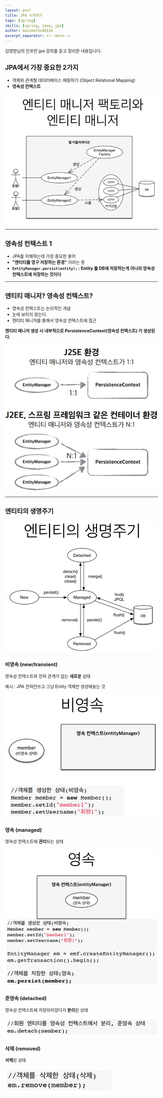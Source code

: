 ```yaml
---
layout: post
title: JPA 시작하기
tags: [spring]
skills: [spring, java, jpa]
author: mainmethod0126
excerpt_separator: <!--more-->
---
```



김영한님의 인프런 jpa 강의를 듣고 정리한 내용입니다.

<!--more-->

## JPA에서 가장 중요한 2가지

- 객체와 관계형 데이터베이스 매핑하기 (Object Relational Mapping)
- **영속성 컨텍스트**

![picture 0](../../../images/ead679f9f4b640520a1931717e801b55339c48171f5c56eeeb6820211eada040.png)  

---

## 영속성 컨텍스트 1

- JPA를 이해하는데 가장 중요한 용어
- **"엔티티를 영구 저장하는 환경"** 이라는 뜻
- **`EntityManager.persist(entity);` :  Entity 를 DB에 저장하는게 아니라 영속성 컨텍스트에 저장하는 것이다**

---

## 엔티티 매니저? 영속성 컨텍스트?

- 영속성 컨텍스트는 논리적인 개념
- 눈에 보이지 않는다.
- 엔티티 매니저를 통해서 영속성 컨텍스트에 접근

**엔티티 매니저 생성 시 내부적으로 PersistenceContext(영속성 컨텍스트) 가 생성된다.**

![picture 1](../../../images/c54b304ad2d733ec81fa5009d954a8f8fc0b1296aac2b7ff891687be5fc12d82.png)

---

## 엔티티의 생명주기

![picture 2](../../../images/668ca980d183845a880a7e46100961024edf3247cc2d7eed84303369eacecedf.png)  

### 비영속 (new/transient)

영속성 컨텍스트와 전혀 관계가 없는 **새로운** 상태

예시 : JPA 전혀안쓰고 그냥 Entity 객체만 생성해놓는 것

![picture 3](../../../images/cef310884cc92d397d9d82d3a4077e334a3104447023ae7c1260fa1712a12454.png)  

### 영속 (managed)

영속성 컨텍스트에 **관리**되는 상태

![picture 4](../../../images/7098fed01e109ff7f20a43edf638c63c216e8dacdf263039f6613f6f0ab3c56d.png)  

### 준영속 (detached)

영속성 컨텍스트에 저장되어았다가 **분리**된 상태

![picture 6](../../../images/b1cdda153298d6c7c26f80f7f659955ee637bba7b58f917dcc3da1aa225754f2.png)  


### 삭제 (removed)

**삭제**된 상태

![picture 7](../../../images/1aa7b735e686c436b049d2e55ecb032882086a689b39162abcf758c833834fcb.png)  
